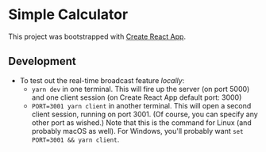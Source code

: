 # Simple Calculator

This project was bootstrapped with [Create React App](https://github.com/facebook/create-react-app).

## Development

- To test out the real-time broadcast feature _locally_:
  - `yarn dev` in one terminal. This will fire up the server (on port 5000) and one client session (on Create React App default port: 3000)
  - `PORT=3001 yarn client` in another terminal. This will open a second client session, running on port 3001. (Of course, you can specify any other port as wished.) Note that this is the command for Linux (and probably macOS as well). For Windows, you'll probably want `set PORT=3001 && yarn client`. 
